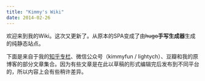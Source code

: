 ```yaml
---
title: "Kimmy's Wiki"
date: 2014-02-26
---
```



欢迎来到我的Wiki。这次又更新了。从原本的SPA变成了由<del>hugo</del>**手写生成器**生成的纯静态站点。

下面是来自于我的[知乎专栏](https://zhuanlan.zhihu.com/lessmore)、微信公众号（kimmyfun / lightych）、豆瓣和我的原博客的部分文章集合。因为有些文章是在此以草稿的形式编辑完后发布到不同平台的，所以内容上会有些稍许差异。
